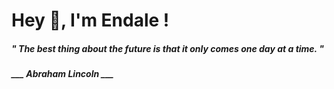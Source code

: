 <h1 title="head"> Hey 👋, I'm Endale !</h1>

**<h5><i>" The best thing about the future is that it only comes one day at a time. "</i></h5>**

*<b>___ Abraham Lincoln ___</b>*
